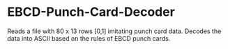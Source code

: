 # EBCD-Punch-Card-Decoder
Reads a file with 80 x 13 rows [0,1] imitating punch card data. Decodes the data into ASCII based on the rules of EBCD punch cards.
